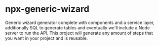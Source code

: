# npx-generic-wizard
Generic wizard generator complete with components and a service layer, additionally SQL to generate tables and eventually we'll include a Node server to run the API.  This project will generate any amount of steps that you want in your project and is reusable.
